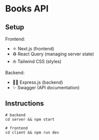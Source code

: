 # Books API

## Setup

Frontend:

- ⚛️ Next.js (frontend)
- ♻ React Query (managing server state)
- ⛵ Tailwind CSS (styles)

Backend:

- 🏃‍♀️ Express.js (backend)
- ✨ Swagger (API documentation)

## Instructions

```shell
# backend
cd server && npm start
```

```shell
# frontend
cd client && npm run dev
```
